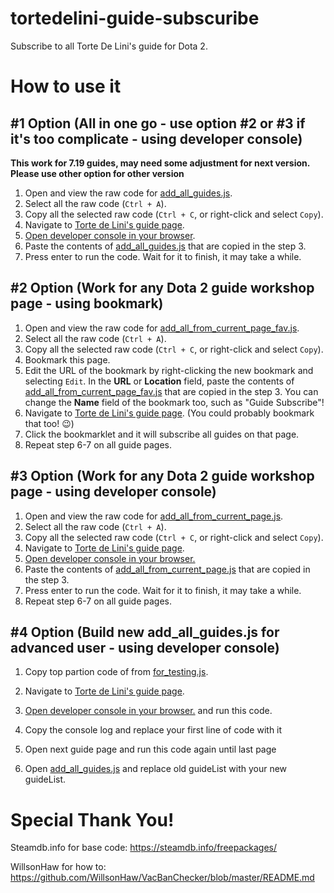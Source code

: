 # tortedelini-guide-subscuribe

Subscribe to all Torte De Lini's guide for Dota 2.


# How to use it

## #1 Option (All in one go - use option #2 or #3 if it's too complicate - using developer console)

**This work for 7.19 guides, may need some adjustment for next version. Please use other option for other version**

1. Open and view the raw code for [add_all_guides.js](https://raw.githubusercontent.com/popiazaza/tortedelini-guide-subscuribe/master/add_all_guides.js).
2. Select all the raw code (`Ctrl + A`).
3. Copy all the selected raw code (`Ctrl + C`, or right-click and select `Copy`).
4. Navigate to [Torte de Lini\'s guide page](https://steamcommunity.com/id/0825771/myworkshopfiles/?section=guides&p=1&numperpage=30).
5. [Open developer console in your browser](https://webmasters.stackexchange.com/a/77337).
6. Paste the contents of [add_all_guides.js](https://raw.githubusercontent.com/popiazaza/tortedelini-guide-subscuribe/master/add_all_guides.js) that are copied in the step 3.
7. Press enter to run the code. Wait for it to finish, it may take a while.

## #2 Option (Work for any Dota 2 guide workshop page - using bookmark)

1. Open and view the raw code for [add_all_from_current_page_fav.js](https://raw.githubusercontent.com/popiazaza/tortedelini-guide-subscuribe/master/add_all_from_current_page_fav.js).
2. Select all the raw code (`Ctrl + A`).
3. Copy all the selected raw code (`Ctrl + C`, or right-click and select `Copy`).
4. Bookmark this page.
5. Edit the URL of the bookmark by right-clicking the new bookmark and selecting `Edit`. In the **URL** or **Location** field, paste the contents of [add_all_from_current_page_fav.js](https://raw.githubusercontent.com/popiazaza/tortedelini-guide-subscuribe/master/add_all_from_current_page_fav.js) that are copied in the step 3. You can change the **Name** field of the bookmark too, such as "Guide Subscribe"!
6. Navigate to [Torte de Lini\'s guide page](https://steamcommunity.com/id/0825771/myworkshopfiles/?section=guides&p=1&numperpage=30). (You could probably bookmark that too! :wink:)
7. Click the bookmarklet and it will subscribe all guides on that page.
8. Repeat step 6-7 on all guide pages.

## #3 Option (Work for any Dota 2 guide workshop page - using developer console)

1. Open and view the raw code for [add_all_from_current_page.js](https://raw.githubusercontent.com/popiazaza/tortedelini-guide-subscuribe/master/add_all_from_current_page.js).
2. Select all the raw code (`Ctrl + A`).
3. Copy all the selected raw code (`Ctrl + C`, or right-click and select `Copy`).
4. Navigate to [Torte de Lini\'s guide page](https://steamcommunity.com/id/0825771/myworkshopfiles/?section=guides&p=1&numperpage=30).
5. [Open developer console in your browser.](https://webmasters.stackexchange.com/a/77337)
6. Paste the contents of [add_all_from_current_page.js](https://raw.githubusercontent.com/popiazaza/tortedelini-guide-subscuribe/master/add_all_from_current_page.js) that are copied in the step 3.
7. Press enter to run the code. Wait for it to finish, it may take a while.
8. Repeat step 6-7 on all guide pages.

## #4 Option (Build new add_all_guides.js for advanced user - using developer console)

1. Copy top partion code of  from [for_testing.js](https://raw.githubusercontent.com/popiazaza/tortedelini-guide-subscuribe/master/for_testing.js).

2. Navigate to [Torte de Lini\'s guide page](https://steamcommunity.com/id/0825771/myworkshopfiles/?section=guides&p=1&numperpage=30).

3. [Open developer console in your browser.](https://webmasters.stackexchange.com/a/77337) and run this code.

4. Copy the console log and replace your first line of code with it

5. Open next guide page and run this code again until last page

6. Open [add_all_guides.js](https://raw.githubusercontent.com/popiazaza/tortedelini-guide-subscuribe/master/add_all_guides.js) and replace old guideList with your new guideList.

# Special Thank You!

Steamdb.info for base code: https://steamdb.info/freepackages/

WillsonHaw for how to: https://github.com/WillsonHaw/VacBanChecker/blob/master/README.md
